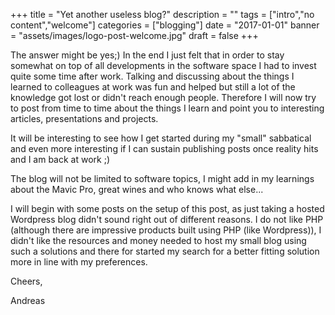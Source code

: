 +++
title = "Yet another useless blog?"
description = ""
tags = ["intro","no content","welcome"]
categories = ["blogging"]
date = "2017-01-01"
banner = "assets/images/logo-post-welcome.jpg"
draft = false
+++
 
The answer might be yes;) In the end I just felt that in order to stay somewhat on top of all developments in the software space I had to invest quite some time after work. Talking and discussing about the things I learned to colleagues at work was fun and helped but still a lot of the knowledge got lost or didn't reach enough people. Therefore I will now try to post from time to time about the things I learn and point you to interesting articles, presentations and projects. 

It will be interesting to see how I get started during my "small" sabbatical and even more interesting if I can sustain publishing posts once reality hits and I am back at work ;) 

The blog will not be limited to software topics, I might add in my learnings about the Mavic Pro, great wines and who knows what else...

I will begin with some posts on the setup of this post, as just taking a hosted Wordpress blog didn't sound right out of different reasons. I do not like PHP (although there are impressive products built using PHP (like Wordpress)), I didn't like the resources and money needed to host my small blog using such a solutions and there for started my search for a better fitting solution more in line with my preferences. 

Cheers,

Andreas